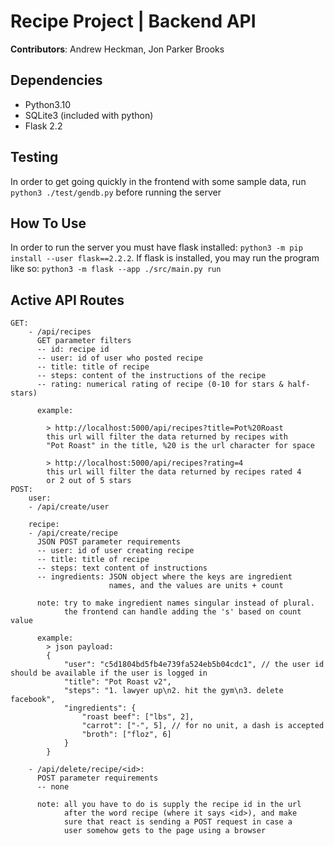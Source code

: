 # Recipe Project | Backend API
<b>Contributors</b>: Andrew Heckman, Jon Parker Brooks

## Dependencies
- Python3.10
- SQLite3 (included with python)
- Flask 2.2

## Testing
In order to get going quickly in the frontend with some sample data, run `python3 ./test/gendb.py` before running the server

## How To Use
In order to run the server you must have flask installed: 
`python3 -m pip install --user flask==2.2.2`. If flask is installed, 
you may run the program like so: `python3 -m flask --app ./src/main.py run`

## Active API Routes
```
GET:
	- /api/recipes
	  GET parameter filters
	  -- id: recipe id
	  -- user: id of user who posted recipe
	  -- title: title of recipe
	  -- steps: content of the instructions of the recipe
	  -- rating: numerical rating of recipe (0-10 for stars & half-stars)
	  
	  example:
		
		> http://localhost:5000/api/recipes?title=Pot%20Roast
		this url will filter the data returned by recipes with
		"Pot Roast" in the title, %20 is the url character for space
		
		> http://localhost:5000/api/recipes?rating=4
		this url will filter the data returned by recipes rated 4
		or 2 out of 5 stars
POST:
	user:
	- /api/create/user

	recipe:
	- /api/create/recipe
	  JSON POST parameter requirements
	  -- user: id of user creating recipe
	  -- title: title of recipe
	  -- steps: text content of instructions
	  -- ingredients: JSON object where the keys are ingredient
	                  names, and the values are units + count

	  note: try to make ingredient names singular instead of plural.
	        the frontend can handle adding the 's' based on count value
	  
	  example:
	    > json payload:
		{
			"user": "c5d1804bd5fb4e739fa524eb5b04cdc1", // the user id should be available if the user is logged in
			"title": "Pot Roast v2",
			"steps": "1. lawyer up\n2. hit the gym\n3. delete facebook",
			"ingredients": {
				"roast beef": ["lbs", 2],
				"carrot": ["-", 5], // for no unit, a dash is accepted
				"broth": ["floz", 6]
			}
		}
	
	- /api/delete/recipe/<id>:
	  POST parameter requirements
	  -- none
	  
	  note: all you have to do is supply the recipe id in the url
	        after the word recipe (where it says <id>), and make
			sure that react is sending a POST request in case a
			user somehow gets to the page using a browser
```
